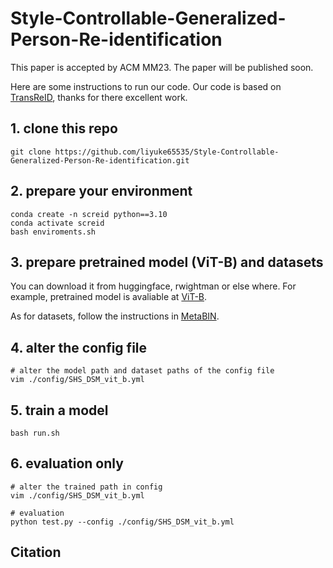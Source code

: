 # Style-Controllable-Generalized-Person-Re-identification
This paper is accepted by ACM MM23.
The paper will be published soon.

Here are some instructions to run our code.
Our code is based on [TransReID](https://github.com/damo-cv/TransReID), thanks for there excellent work.

## 1. clone this repo
```
git clone https://github.com/liyuke65535/Style-Controllable-Generalized-Person-Re-identification.git
```

## 2. prepare your environment
```
conda create -n screid python==3.10
conda activate screid
bash enviroments.sh
```

## 3. prepare pretrained model (ViT-B) and datasets
You can download it from huggingface, rwightman or else where.
For example, pretrained model is avaliable at [ViT-B](https://github.com/rwightman/pytorch-image-models/releases/download/v0.1-vitjx/jx_vit_base_p16_224-80ecf9dd.pth).

As for datasets, follow the instructions in [MetaBIN](https://github.com/bismex/MetaBIN#8-datasets).

## 4. alter the config file
```
# alter the model path and dataset paths of the config file
vim ./config/SHS_DSM_vit_b.yml
```

## 5. train a model
```
bash run.sh
```

## 6. evaluation only
```
# alter the trained path in config
vim ./config/SHS_DSM_vit_b.yml

# evaluation
python test.py --config ./config/SHS_DSM_vit_b.yml
```
## Citation
```
